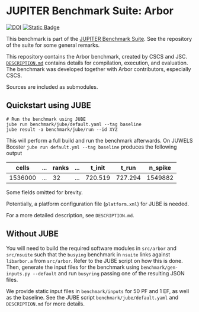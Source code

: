 # JUPITER Benchmark Suite: Arbor

[![DOI](https://zenodo.org/badge/828211506.svg)](https://zenodo.org/badge/latestdoi/828211506) [![Static Badge](https://img.shields.io/badge/DOI%20(Suite)-10.5281%2Fzenodo.12737073-blue)](https://zenodo.org/badge/latestdoi/764615316)

This benchmark is part of the [JUPITER Benchmark Suite](https://github.com/FZJ-JSC/jubench). See the repository of the suite for some general remarks.

This repository contains the Arbor benchmark, created by CSCS and JSC. [`DESCRIPTION.md`](DESCRIPTION.md) contains details for compilation, execution, and evaluation. The benchmark was developed together with Arbor contributors, especially CSCS.

Sources are included as submodules.

## Quickstart using JUBE

```
# Run the benchmark using JUBE
jube run benchmark/jube/default.yaml --tag baseline
jube result -a benchmark/jube/run --id XYZ
```

This will perform a full build and
run the benchmark afterwards. On JUWELS Booster `jube run default.yml --tag
baseline` produces the following output

|   cells | ... | ranks | ... |  t_init |   t_run | n_spike |
|---------|-----|-------|-----|---------|---------|---------|
| 1536000 | ... |    32 | ... | 720.519 | 727.294 | 1549882 |

Some fields omitted for brevity.

Potentially, a platform configuration file (`platform.xml`) for JUBE is needed.

For a more detailed description, see `DESCRIPTION.md`.

## Without JUBE

You will need to build the required software modules in `src/arbor` and
`src/nsuite` such that the `busying` benchmark in `nsuite` links against
`libarbor.a` from `src/arbor`. Refer to the JUBE script on how this is done.
Then, generate the input files for the benchmark using `benchmark/gen-inputs.py
--default` and run `busyring` passing one of the resulting JSON files.

We provide static input files in `benchmark/inputs` for 50 PF and 1 EF, as well
as the baseline. See the JUBE script `benchmark/jube/default.yaml` and
`DESCRIPTION.md` for more details.
